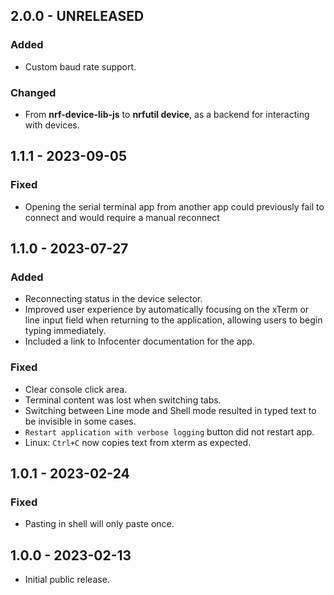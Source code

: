 ## 2.0.0 - UNRELEASED

### Added

-   Custom baud rate support.

### Changed

-   From **nrf-device-lib-js** to **nrfutil device**, as a backend for
    interacting with devices.

## 1.1.1 - 2023-09-05

### Fixed

-   Opening the serial terminal app from another app could previously fail to
    connect and would require a manual reconnect

## 1.1.0 - 2023-07-27

### Added

-   Reconnecting status in the device selector.
-   Improved user experience by automatically focusing on the xTerm or line
    input field when returning to the application, allowing users to begin
    typing immediately.
-   Included a link to Infocenter documentation for the app.

### Fixed

-   Clear console click area.
-   Terminal content was lost when switching tabs.
-   Switching between Line mode and Shell mode resulted in typed text to be
    invisible in some cases.
-   `Restart application with verbose logging` button did not restart app.
-   Linux: `Ctrl+C` now copies text from xterm as expected.

## 1.0.1 - 2023-02-24

### Fixed

-   Pasting in shell will only paste once.

## 1.0.0 - 2023-02-13

-   Initial public release.
